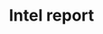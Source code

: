 ---
layout: item
title: Intel report
item-id: 761
datatable: true
id: 761
name: "Intel report"
monsters:
  - id: 5213
    name: "Jonny the beard"
    combat_level: 2
    wiki_url: "https://oldschool.runescape.wiki/w/Jonny_the_beard"
    drops:
      - quantity: "1"
        noted: false
        rarity: 1
    image: "https://oldschool.runescape.wiki/images/f/f3/Jonny_the_beard.png?eed9f"
---